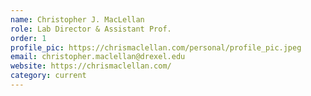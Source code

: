 ```yaml
---
name: Christopher J. MacLellan
role: Lab Director & Assistant Prof.
order: 1
profile_pic: https://chrismaclellan.com/personal/profile_pic.jpeg
email: christopher.maclellan@drexel.edu
website: https://chrismaclellan.com/
category: current
---
```


